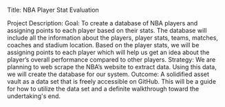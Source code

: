 Title: NBA Player Stat Evaluation

Project Description:
Goal: To create a database of NBA players and assigning points to each player based on their stats.
The database will include all the information about the players, player stats, teams, matches, coaches and stadium location. Based on the player stats, we will be assigning points to each player which will help us get an idea about the player’s overall performance compared to other players.
Strategy:
We are planning to web scrape the NBA’s website to extract data. Using this data, we will create the database for our system.
Outcome:
A solidified asset vault as a data set that is freely accessible on GitHub. This will be a guide for how to utilize the data set and a definite walkthrough toward the undertaking's end.


